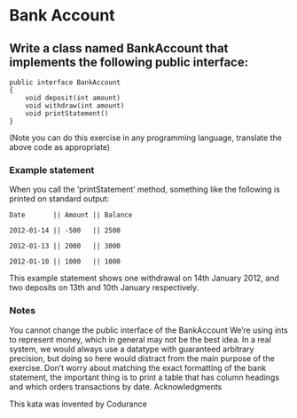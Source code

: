 # Bank Account

## Write a class named BankAccount that implements the following public interface:

```
public interface BankAccount
{
    void deposit(int amount)
    void withdraw(int amount)
    void printStatement()
}

```

(Note you can do this exercise in any programming language, translate the above code as appropriate)

### Example statement

When you call the ‘printStatement’ method, something like the following is printed on standard output:
```
Date       || Amount || Balance

2012-01-14 || -500   || 2500

2012-01-13 || 2000   || 3000

2012-01-10 || 1000   || 1000

```
This example statement shows one withdrawal on 14th January 2012, and two deposits on 13th and 10th January respectively.

### Notes

You cannot change the public interface of the BankAccount
We’re using ints to represent money, which in general may not be the best idea. In a real system, we would always use a datatype with guaranteed arbitrary precision, but doing so here would distract from the main purpose of the exercise.
Don’t worry about matching the exact formatting of the bank statement, the important thing is to print a table that has column headings and which orders transactions by date.
Acknowledgments

This kata was invented by Codurance
